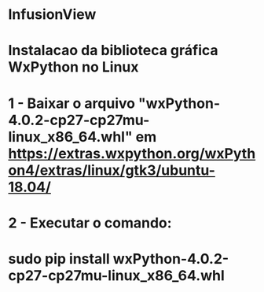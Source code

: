 ﻿# InfusionView
# Instalacao da biblioteca gráfica WxPython no Linux
# 1 - Baixar o arquivo "wxPython-4.0.2-cp27-cp27mu-linux_x86_64.whl" em https://extras.wxpython.org/wxPython4/extras/linux/gtk3/ubuntu-18.04/
#
# 2 - Executar o comando: 
#	sudo pip install wxPython-4.0.2-cp27-cp27mu-linux_x86_64.whl 
#

